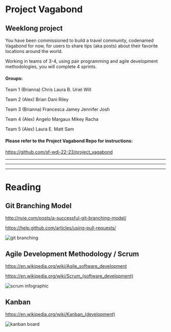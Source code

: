 # Project Vagabond

## Weeklong project

You have been commissioned to build a travel community, codenamed Vagabond for now, for users to share tips (aka posts) about their favorite locations around the world.

Working in teams of 3-4, using pair programming and agile development methodologies, you will complete 4 sprints.

#### Groups:


Team 1 (Brianna)
Chris
Laura B.
Uriel
Will

Team 2 (Alex)
Brian
Dani
Riley

Team 3 (Brianna)
Francesca
Jamey
Jennifer
Josh

Team 4 (Alex)
Angelo
Margaux
Mikey
Racha

Team 5 (Alex)
Laura E.
Matt
Sam


#### Please refer to the Project Vagabond Repo for instructions:
https://github.com/sf-wdi-22-23/project_vagabond


---
---
---


# Reading

## Git Branching Model
http://nvie.com/posts/a-successful-git-branching-model/

https://help.github.com/articles/using-pull-requests/

![git branching](http://nvie.com/img/git-model@2x.png)


## Agile Development Methodology / Scrum
https://en.wikipedia.org/wiki/Agile_software_development

https://en.wikipedia.org/wiki/Scrum_(software_development)

![scrum infographic](https://www.maxxor.com/images/Scrum.jpg)

## Kanban
https://en.wikipedia.org/wiki/Kanban_(development)

![kanban board](http://leankit.com/kanban/kanban-board/simple-physical-board-w-card-types-e87dbe30.png)
